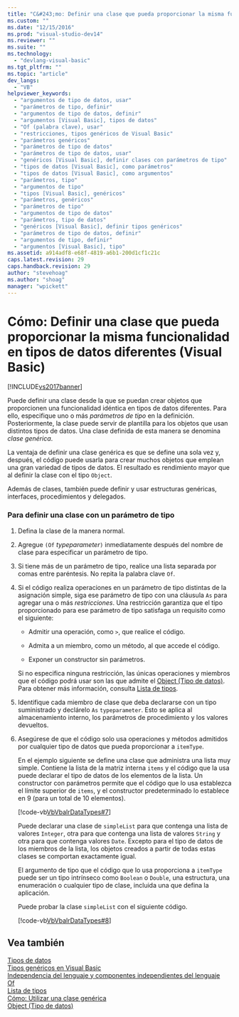 ```yaml
---
title: "C&#243;mo: Definir una clase que pueda proporcionar la misma funcionalidad en tipos de datos diferentes (Visual Basic) | Microsoft Docs"
ms.custom: ""
ms.date: "12/15/2016"
ms.prod: "visual-studio-dev14"
ms.reviewer: ""
ms.suite: ""
ms.technology: 
  - "devlang-visual-basic"
ms.tgt_pltfrm: ""
ms.topic: "article"
dev_langs: 
  - "VB"
helpviewer_keywords: 
  - "argumentos de tipo de datos, usar"
  - "parámetros de tipo, definir"
  - "argumentos de tipo de datos, definir"
  - "argumentos [Visual Basic], tipos de datos"
  - "Of (palabra clave), usar"
  - "restricciones, tipos genéricos de Visual Basic"
  - "parámetros genéricos"
  - "parámetros de tipo de datos"
  - "parámetros de tipo de datos, usar"
  - "genéricos [Visual Basic], definir clases con parámetros de tipo"
  - "tipos de datos [Visual Basic], como parámetros"
  - "tipos de datos [Visual Basic], como argumentos"
  - "parámetros, tipo"
  - "argumentos de tipo"
  - "tipos [Visual Basic], genéricos"
  - "parámetros, genéricos"
  - "parámetros de tipo"
  - "argumentos de tipo de datos"
  - "parámetros, tipo de datos"
  - "genéricos [Visual Basic], definir tipos genéricos"
  - "parámetros de tipo de datos, definir"
  - "argumentos de tipo, definir"
  - "argumentos [Visual Basic], tipo"
ms.assetid: a914adf8-e68f-4819-a6b1-200d1cf1c21c
caps.latest.revision: 29
caps.handback.revision: 29
author: "stevehoag"
ms.author: "shoag"
manager: "wpickett"
---
```

# C&#243;mo: Definir una clase que pueda proporcionar la misma funcionalidad en tipos de datos diferentes (Visual Basic)
[!INCLUDE[vs2017banner](../../../../csharp/includes/vs2017banner.md)]

Puede definir una clase desde la que se puedan crear objetos que proporcionen una funcionalidad idéntica en tipos de datos diferentes. Para ello, especifique uno o más *parámetros de tipo* en la definición. Posteriormente, la clase puede servir de plantilla para los objetos que usan distintos tipos de datos. Una clase definida de esta manera se denomina *clase genérica*.  
  
 La ventaja de definir una clase genérica es que se define una sola vez y, después, el código puede usarla para crear muchos objetos que emplean una gran variedad de tipos de datos. El resultado es rendimiento mayor que al definir la clase con el tipo `Object`.  
  
 Además de clases, también puede definir y usar estructuras genéricas, interfaces, procedimientos y delegados.  
  
### Para definir una clase con un parámetro de tipo  
  
1.  Defina la clase de la manera normal.  
  
2.  Agregue `(Of` *typeparameter*`)` inmediatamente después del nombre de clase para especificar un parámetro de tipo.  
  
3.  Si tiene más de un parámetro de tipo, realice una lista separada por comas entre paréntesis. No repita la palabra clave `Of`.  
  
4.  Si el código realiza operaciones en un parámetro de tipo distintas de la asignación simple, siga ese parámetro de tipo con una cláusula `As` para agregar una o más *restricciones*. Una restricción garantiza que el tipo proporcionado para ese parámetro de tipo satisfaga un requisito como el siguiente:  
  
    -   Admitir una operación, como `>`, que realice el código.  
  
    -   Admita a un miembro, como un método, al que accede el código.  
  
    -   Exponer un constructor sin parámetros.  
  
     Si no especifica ninguna restricción, las únicas operaciones y miembros que el código podrá usar son las que admite el [Object \(Tipo de datos\)](../../../../visual-basic/language-reference/data-types/object-data-type.md). Para obtener más información, consulta [Lista de tipos](../../../../visual-basic/language-reference/statements/type-list.md).  
  
5.  Identifique cada miembro de clase que deba declararse con un tipo suministrado y declárelo `As` `typeparameter`. Esto se aplica al almacenamiento interno, los parámetros de procedimiento y los valores devueltos.  
  
6.  Asegúrese de que el código solo usa operaciones y métodos admitidos por cualquier tipo de datos que pueda proporcionar a `itemType`.  
  
     En el ejemplo siguiente se define una clase que administra una lista muy simple. Contiene la lista de la matriz interna `items` y el código que la usa puede declarar el tipo de datos de los elementos de la lista. Un constructor con parámetros permite que el código que lo usa establezca el límite superior de `items`, y el constructor predeterminado lo establece en 9 \(para un total de 10 elementos\).  
  
     [!code-vb[VbVbalrDataTypes#7](../../../../visual-basic/language-reference/data-types/codesnippet/VisualBasic/how-to-define-a-class-that-can-provide-identical-functionality_1.vb)]  
  
     Puede declarar una clase de `simpleList` para que contenga una lista de valores `Integer`, otra para que contenga una lista de valores `String` y otra para que contenga valores `Date`. Excepto para el tipo de datos de los miembros de la lista, los objetos creados a partir de todas estas clases se comportan exactamente igual.  
  
     El argumento de tipo que el código que lo usa proporciona a `itemType` puede ser un tipo intrínseco como `Boolean` o `Double`, una estructura, una enumeración o cualquier tipo de clase, incluida una que defina la aplicación.  
  
     Puede probar la clase `simpleList` con el siguiente código.  
  
     [!code-vb[VbVbalrDataTypes#8](../../../../visual-basic/language-reference/data-types/codesnippet/VisualBasic/how-to-define-a-class-that-can-provide-identical-functionality_2.vb)]  
  
## Vea también  
 [Tipos de datos](../../../../visual-basic/programming-guide/language-features/data-types/index.md)   
 [Tipos genéricos en Visual Basic](../../../../visual-basic/programming-guide/language-features/data-types/generic-types.md)   
 [Independencia del lenguaje y componentes independientes del lenguaje](../Topic/Language%20Independence%20and%20Language-Independent%20Components.md)   
 [Of](../../../../visual-basic/language-reference/statements/of-clause.md)   
 [Lista de tipos](../../../../visual-basic/language-reference/statements/type-list.md)   
 [Cómo: Utilizar una clase genérica](../../../../visual-basic/programming-guide/language-features/data-types/how-to-use-a-generic-class.md)   
 [Object \(Tipo de datos\)](../../../../visual-basic/language-reference/data-types/object-data-type.md)